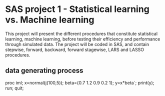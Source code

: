 # SAS project 1 - Statistical learning vs. Machine learning 
This project will present the different procedures that constitute statistical learning, machine learning, before testing their efficiency and performance through simulated data. 
The project will be coded in SAS, and contain stepwise, forward, backward, forward stagewise, LARS and LASSO procedures. 

## data generating process
proc iml;
	x=normal(j(100,5));
	beta={0.7 1.2 0.9 0.2 1};
	y=x*beta`;
	print(y);
run;
quit;



